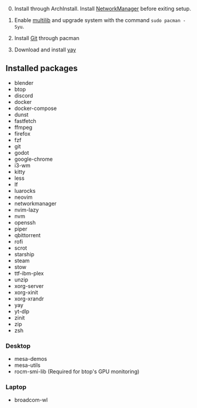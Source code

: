 0. Install through ArchInstall. Install [NetworkManager](https://archlinux.org/packages/extra/x86_64/networkmanager/) before exiting setup.

1. Enable [multilib](https://wiki.archlinux.org/title/Official_repositories#Enabling_multilib) and upgrade system with the command `sudo pacman -Syu`.

2. Install [Git](https://archlinux.org/packages/extra/x86_64/git/) through pacman

3. Download and install [yay](https://github.com/Jguer/yay)

## Installed packages

- blender
- btop
- discord
- docker
- docker-compose
- dunst
- fastfetch
- ffmpeg
- firefox
- fzf
- git
- godot
- google-chrome
- i3-wm
- kitty
- less
- lf
- luarocks
- neovim
- networkmanager
- nvim-lazy
- nvm
- openssh
- piper
- qbittorrent
- rofi
- scrot
- starship
- steam
- stow
- ttf-ibm-plex
- unzip
- xorg-server
- xorg-xinit
- xorg-xrandr
- yay
- yt-dlp
- zinit
- zip
- zsh

### Desktop
- mesa-demos
- mesa-utils
- rocm-smi-lib (Required for btop's GPU monitoring)

### Laptop
- broadcom-wl
